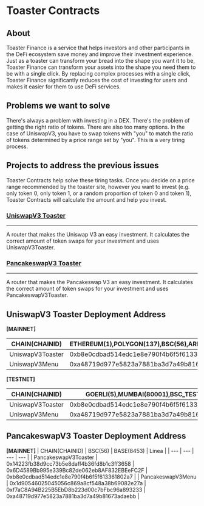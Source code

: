 # Toaster Contracts

## About

Toaster Finance is a service that helps investors and other participants in the DeFi ecosystem save money and improve their investment experience. Just as a toaster can transform your bread into the shape you want it to be, Toaster Finance can transform your assets into the shape you need them to be with a single click. By replacing complex processes with a single click, Toaster Finance significantly reduces the cost of investing for users and makes it easier for them to use DeFi services.

## Problems we want to solve

There's always a problem with investing in a DEX. There's the problem of getting the right ratio of tokens. There are also too many options. In the case of UniswapV3, you have to swap tokens with "you" to match the ratio of tokens determined by a price range set by "you". This is a very tiring process.

## Projects to address the previous issues

Toaster Contracts help solve these tiring tasks. Once you decide on a price range recommended by the toaster site, however you want to invest (e.g. only token 0, only token 1, or a random proportion of token 0 and token 1), Toaster Contracts will calculate the amount and help you invest.

### [UniswapV3 Toaster](https://github.com/toaster-finance/toaster-contracts/tree/main/projects/uniswap-v3)

---

A router that makes the Uniswap V3 an easy investment. It calculates the correct amount of token swaps for your investment and uses UniswapV3Toaster.

### [PancakeswapV3 Toaster](https://github.com/toaster-finance/toaster-contracts/tree/main/projects/pancakeswap-v3)

---

A router that makes the Pancakeswap V3 an easy investment. It calculates the correct amount of token swaps for your investment and uses PancakeswapV3Toaster.

## UniswapV3 Toaster Deployment Address

**[MAINNET]**

| CHAIN(CHAINID)   | ETHEREUM(1),POLYGON(137),BSC(56),ARBITRUM(42161),OPTIMISM(10) | BASE(8453)                                 |
| ---------------- | ------------------------------------------------------------- | ------------------------------------------ |
| UniswapV3Toaster | 0xb8e0cdbad514edc1e8e790f4b6f5f613361802a7                    | 0x1d90546025045056c869a8cf548a38b69082e27a |
| UniswapV3Menu    | 0xa48719d977e5823a7881ba3d7a49b81673adaebb                    | 0xa48719d977e5823a7881ba3d7a49b81673adaebb |

**[TESTNET]**

| CHAIN(CHAINID)   | GOERLI(5),MUMBAI(80001),BSC_TEST(97)       |
| ---------------- | ------------------------------------------ |
| UniswapV3Toaster | 0xb8e0cdbad514edc1e8e790f4b6f5f613361802a7 |
| UniswapV3Menu    | 0xa48719d977e5823a7881ba3d7a49b81673adaebb |

## PancakeswapV3 Toaster Deployment Address

**[MAINNET]**
| CHAIN(CHAINID) | BSC(56) | BASE(8453) | Linea |
| --- | --- | --- | --- |
| PancakeswapV3Toaster | 0x14223fb38d9cc73b5e8daff4b36fd8b1c3ff3658 | 0x6D4589Bb995e339Bc82de062eb8AF832EBEeFC2F | 0xb8e0cdbad514edc1e8e790f4b6f5f613361802a7 |
| PancakeswapV3Menu | 0x1d90546025045056c869a8cf548a38b69082e27a | 0xf7aC8A94B225B5EbD8b223d00c7bFbc96a893233 | 0xa48719d977e5823a7881ba3d7a49b81673adaebb |
